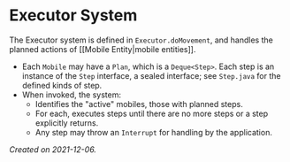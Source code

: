 # Executor System

The Executor system is defined in `Executor.doMovement`, and handles the planned actions of [[Mobile Entity|mobile entities]].

- Each `Mobile` may have a `Plan`, which is a `Deque<Step>`.  Each step is an instance of the `Step` interface, a sealed interface; see `Step.java` for the defined kinds of step.
- When invoked, the system:
	- Identifies the "active" mobiles, those with planned steps.
	- For each, executes steps until there are no more steps or a step explicitly returns.
	- Any step may throw an `Interrupt` for handling by the application.

_Created on 2021-12-06._